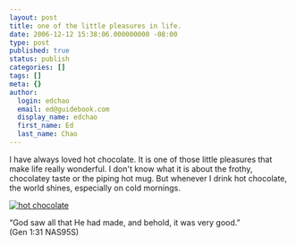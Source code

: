 ```yaml
---
layout: post
title: one of the little pleasures in life.
date: 2006-12-12 15:38:06.000000000 -08:00
type: post
published: true
status: publish
categories: []
tags: []
meta: {}
author:
  login: edchao
  email: ed@guidebook.com
  display_name: edchao
  first_name: Ed
  last_name: Chao
---
```

<p>I have always loved hot chocolate.  It is one of those little pleasures that make life really wonderful.  I don't know what it is about the frothy, chocolatey taste or the piping hot mug.  But whenever I drink hot chocolate, the world shines, especially on cold mornings.</p>
<p><a href="http://edchao.wordpress.com/files2006/12/photo-42.jpg" title="hot chocolate"><img src="{{ site.baseurl }}/assets/Photo%2042.jpg" alt="hot chocolate" /></a></p>
<p>“God saw all that He had made, and behold, it was very good.”<br />
(Gen 1:31 NAS95S)</p>

